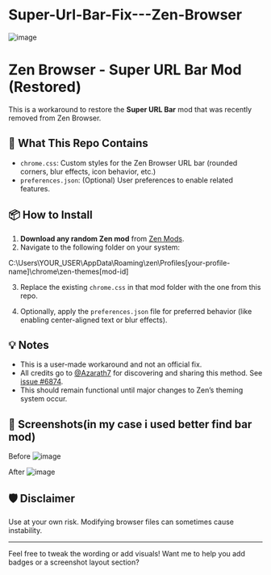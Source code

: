 # Super-Url-Bar-Fix---Zen-Browser
![image](https://github.com/user-attachments/assets/b0ca594b-4788-483c-872e-1120905a0ab3)


# Zen Browser - Super URL Bar Mod (Restored)

This is a workaround to restore the **Super URL Bar** mod that was recently removed from Zen Browser.

## 🔧 What This Repo Contains

- `chrome.css`: Custom styles for the Zen Browser URL bar (rounded corners, blur effects, icon behavior, etc.)
- `preferences.json`: (Optional) User preferences to enable related features.

## 📦 How to Install

1. **Download any random Zen mod** from [Zen Mods](https://zen-browser.app/mods/).
2. Navigate to the following folder on your system:

C:\Users\YOUR_USER\AppData\Roaming\zen\Profiles[your-profile-name]\chrome\zen-themes[mod-id]


3. Replace the existing `chrome.css` in that mod folder with the one from this repo.

4. Optionally, apply the `preferences.json` file for preferred behavior (like enabling center-aligned text or blur effects).

## 💡 Notes

- This is a user-made workaround and not an official fix.
- All credits go to [@Azarath7](https://github.com/Azarath7) for discovering and sharing this method. See [issue #6874](https://github.com/zen-browser/desktop/issues/6874#issuecomment-2764679448).
- This should remain functional until major changes to Zen’s theming system occur.

## 📸 Screenshots(in my case i used better find bar mod)

Before
![image](https://github.com/user-attachments/assets/653f541f-1a02-4a54-9d46-e8819240cede)

After
![image](https://github.com/user-attachments/assets/072c4b6c-e121-4b5a-a9db-1d2691445cc9)


## 🛡️ Disclaimer

Use at your own risk. Modifying browser files can sometimes cause instability.

---

Feel free to tweak the wording or add visuals! Want me to help you add badges or a screenshot layout section?
